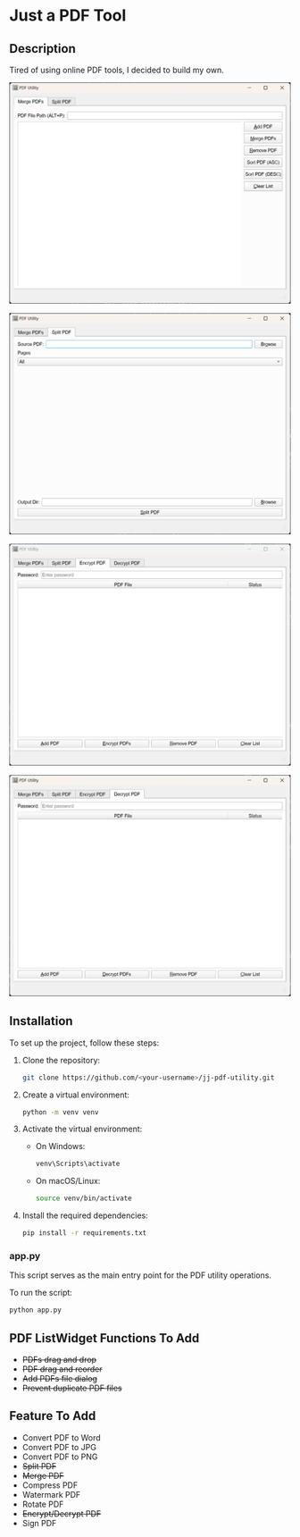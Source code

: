 # Just a PDF Tool

## Description
Tired of using online PDF tools, I decided to build my own.


![Merge PDFs UI](./note/app_ui_merge.png)

![Split PDF UI](./note/app_ui2.png)

![Encrypt PDF UI](./note/app_ui3.png)

![Decrypt PDF UI](./note/app_ui4.png)

## Installation
To set up the project, follow these steps:

1. Clone the repository:
    ```sh
    git clone https://github.com/<your-username>/jj-pdf-utility.git
    ```

2. Create a virtual environment:
    ```sh
    python -m venv venv
    ```

3. Activate the virtual environment:
    - On Windows:
        ```sh
        venv\Scripts\activate
        ```
    - On macOS/Linux:
        ```sh
        source venv/bin/activate
        ```

4. Install the required dependencies:
    ```sh
    pip install -r requirements.txt
    ```


### app.py
This script serves as the main entry point for the PDF utility operations.

To run the script:
```sh
python app.py
```

## PDF ListWidget Functions To Add

- ~~PDFs drag and drop~~
- ~~PDF drag and reorder~~
- ~~Add PDFs file dialog~~
- ~~Prevent duplicate PDF files~~

## Feature To Add

- Convert PDF to Word
- Convert PDF to JPG
- Convert PDF to PNG
- ~~Split PDF~~
- ~~Merge PDF~~
- Compress PDF
- Watermark PDF
- Rotate PDF
- ~~Encrypt/Decrypt PDF~~
- Sign PDF

